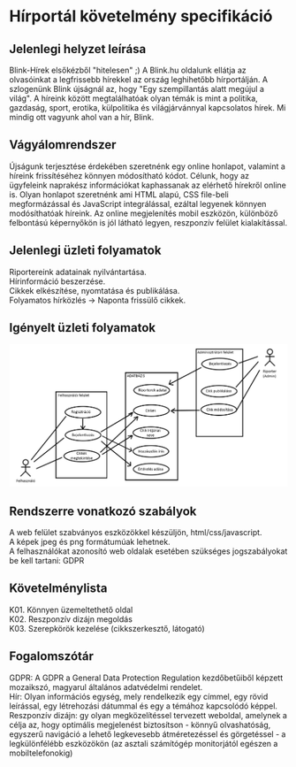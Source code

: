 # Hírportál követelmény specifikáció

## Jelenlegi helyzet leírása

Blink-Hírek elsőkézből "hitelesen" ;) 
A Blink.hu oldalunk ellátja az olvasóinkat a legfrissebb hírekkel az ország leghihetőbb hírportálján.
A szlogenünk Blink újságnál az, hogy "Egy szempillantás alatt megújul a világ". 
A híreink között megtalálhatóak olyan témák is mint a politika, gazdaság, sport, erotika, külpolitika és világjárvánnyal kapcsolatos hírek.
Mi mindig ott vagyunk ahol van a hír, Blink.

## Vágyálomrendszer

Újságunk terjesztése érdekében szeretnénk egy online honlapot, valamint a híreink frissítéséhez könnyen módosítható kódot.
Célunk, hogy az ügyfeleink naprakész információkat kaphassanak az elérhető hírekről online is.
Olyan honlapot szeretnénk ami HTML alapú, CSS file-beli megformázással és JavaScript integrálással, ezáltal legyenek könnyen modósíthatóak híreink.
Az online megjelenítés mobil eszközön, különböző felbontású képernyőkön is jól látható legyen, reszponzív felület kialakítással.

## Jelenlegi üzleti folyamatok

Riportereink adatainak nyilvántartása. <br>
Hírinformáció beszerzése. <br>
Cikkek elkészítése, nyomtatása és publikálása. <br>
Folyamatos hírközlés -> Naponta frissülő cikkek.

## Igényelt üzleti folyamatok

![kov_spec](igenyelt_uzleti_folyamatok.png "Use-case diagram")

## Rendszerre vonatkozó szabályok 
A web felület szabványos eszközökkel készüljön, html/css/javascript. <br>
A képek jpeg és png formátumúak lehetnek. <br>
A felhasználókat azonosító web oldalak esetében szükséges jogszabályokat be kell tartani: GDPR

## Követelménylista
K01. Könnyen üzemeltethető oldal <br>
K02. Reszponzív dizájn megoldás <br>
K03. Szerepkörök kezelése (cikkszerkesztő, látogató)

## Fogalomszótár
GDPR: A GDPR a General Data Protection Regulation kezdőbetűiből képzett mozaikszó, magyarul általános adatvédelmi rendelet.<br>
Hír: Olyan információs egység, mely rendelkezik egy címmel, egy rövid leírással, egy létrehozási dátummal és egy a témához kapcsolódó képpel.<br>
Reszponzív dizájn: gy olyan megközelítéssel tervezett weboldal, amelynek a célja az, hogy optimális megjelenést biztosítson - könnyű olvashatóság, egyszerű navigáció a lehető legkevesebb átméretezéssel és görgetéssel - a legkülönfélébb eszközökön (az asztali számítógép monitorjától egészen a mobiltelefonokig)
